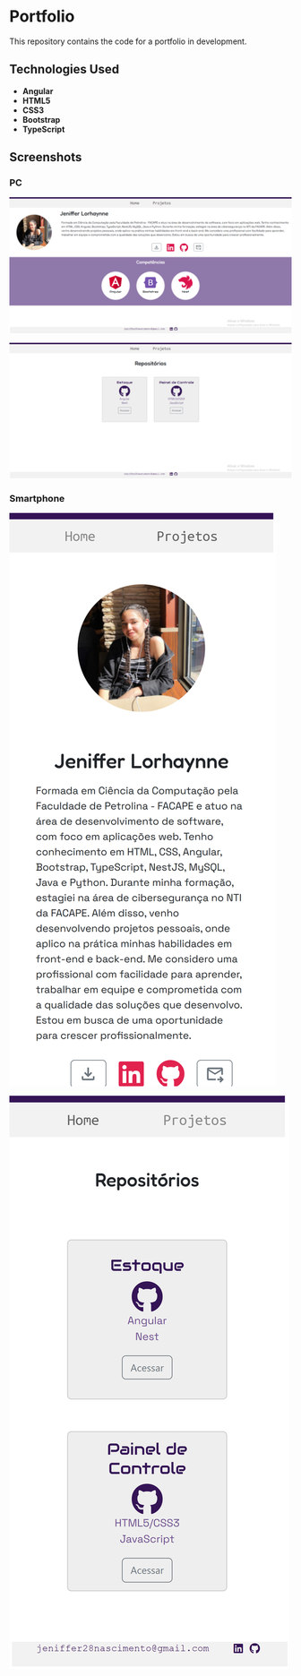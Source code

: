 # Portfolio

This repository contains the code for a portfolio in development.

## Technologies Used

- **Angular**
- **HTML5**
- **CSS3**
- **Bootstrap**
- **TypeScript**

## Screenshots

### PC

![Tela 1 PC](telas/tela1_pc.png)

![Tela 2 PC](telas/tela2_pc.png)

### Smartphone

![Tela 1 Smarthphone](telas/tela1.1_phone.png)


![Tela 2 Smarthphone](telas/tela2_phone.png)
